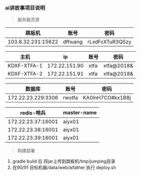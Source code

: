 ### ai讲故事项目说明
>服务器资源

跳板机|账号|密码
---|---|---
103.8.32.231:15622|dfhuang|rLxdFcXTuR3QSzy

主机 | ip|账号|密码|
---|---|---|---|
KDXF-XTFA-1 | 172.22.151.90|xtfa|xtfa@2018&|
KDXF-XTFA-2 | 172.22.151.91|xtfa|xtfa@2018&|

数据库|账号|密码|
---|---|---|
172.22.23.229:3306|rwxtfa|KA0lnH7CO#kx1B8j|

redis-哨兵|master-name|
---|---|
172.22.23.37:16001|aiyx01
172.22.23.38:16001|aiyx01
172.22.23.39:16001|aiyx01

>构建部署
1. gradle build 后 将jar上传到跳板机/tmp/jumping目录
2. 在90/91 目标机器/data/web/aifather 执行 deploy.sh